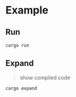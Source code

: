 # Example

## Run

```shell
cargo run
```

## Expand

> show compiled code

```shell
cargo expand
```